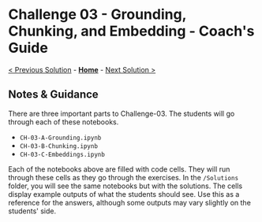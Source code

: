 # Challenge 03 - Grounding, Chunking, and Embedding - Coach's Guide 

[< Previous Solution](./Solution-02.md) - **[Home](./README.md)** - [Next Solution >](./Solution-04.md)

## Notes & Guidance

There are three important parts to Challenge-03. The students will go through each of these notebooks. 
- `CH-03-A-Grounding.ipynb`
- `CH-03-B-Chunking.ipynb`
- `CH-03-C-Embeddings.ipynb`

Each of the notebooks above are filled with code cells. They will run through these cells as they go through the exercises. In the `/Solutions` folder, you will see the same notebooks but with the solutions. The cells display example outputs of what the students should see. Use this as a reference for the answers, although some outputs may vary slightly on the students' side. 

